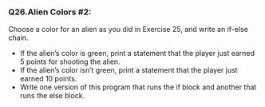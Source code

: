 <p><h3><strong>Q26.Alien Colors #2:</strong></h3>Choose a color for an alien as you did in Exercise 25, and write an if-else chain.
<ul>
<li>If the alien’s color is green, print a statement that the player just earned 5 points for shooting the alien.</li>
<li>If the alien’s color isn’t green, print a statement that the player just earned 10 points.</li>
<li>Write one version of this program that runs the if block and another that runs the else block.</li>
</ul>
</p>

